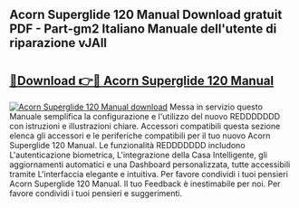 ## Acorn Superglide 120 Manual Download gratuit PDF - Part-gm2 Italiano Manuale dell'utente di riparazione vJAll

# <h2><a href="http://dfdklyh.blite.top/?on=Acorn+Superglide+120+Manual">🔗Download 👉🔴 Acorn Superglide 120 Manual</a></h2>

[![Acorn Superglide 120 Manual download](https://i.imgur.com/lujVjoI.png)](http://dfdklyh.blite.top/?on=Acorn+Superglide+120+Manual)
Messa in servizio questo Manuale semplifica la configurazione e l'utilizzo del nuovo REDDDDDDD con istruzioni e illustrazioni chiare. Accessori compatibili questa sezione elenca gli accessori e le periferiche compatibili per il tuo nuovo Acorn Superglide 120 Manual. Le funzionalità REDDDDDDD includono L'autenticazione biometrica, L'integrazione della Casa Intelligente, gli aggiornamenti automatici e una Dashboard personalizzata, tutte accessibili tramite L'interfaccia elegante e intuitiva. Per favore condividi i tuoi pensieri Acorn Superglide 120 Manual. Il tuo Feedback è inestimabile per noi. Per favore condividi i tuoi pensieri e suggerimenti.
